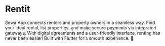 # Rentit
Sewa App connects renters and property owners in a seamless way. Find your ideal rental, list properties, and make secure payments via integrated gateways. With digital agreements and a user-friendly interface, renting has never been easier! Built with Flutter for a smooth experience. 🚀

